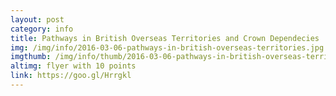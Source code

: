 ```yaml
---
layout: post
category: info
title: Pathways in British Overseas Territories and Crown Dependecies
img: /img/info/2016-03-06-pathways-in-british-overseas-territories.jpg
imgthumb: /img/info/thumb/2016-03-06-pathways-in-british-overseas-territories.jpg
altimg: flyer with 10 points 
link: https://goo.gl/Hrrgkl
---
```

